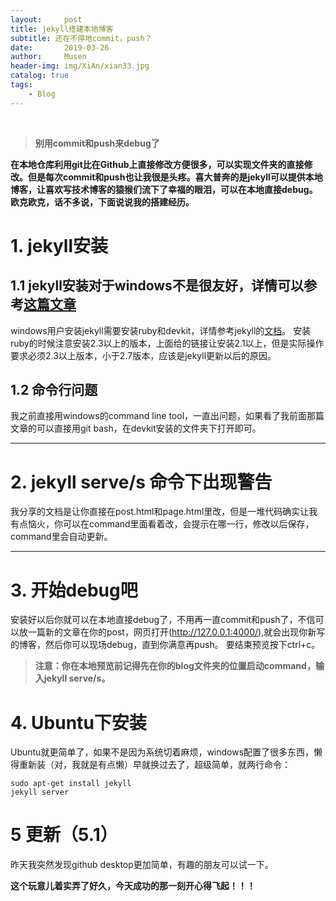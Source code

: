 ```yaml
---
layout:     post
title: jekyll搭建本地博客
subtitle: 还在不停地commit，push？
date:       2019-03-26
author:     Musen
header-img: img/XiAn/xian33.jpg
catalog: true
tags:
    - Blog
---
```

&ensp; 
&emsp; 
&nbsp;

 > **别用commit和push来debug了**
 
 **在本地仓库利用git比在Github上直接修改方便很多，可以实现文件夹的直接修改。但是每次commit和push也让我很是头疼。喜大普奔的是jekyll可以提供本地博客，让喜欢写技术博客的猿猴们流下了幸福的眼泪，可以在本地直接debug。欧克欧克，话不多说，下面说说我的搭建经历。**

# 1. jekyll安装

## 1.1 jekyll安装对于windows不是很友好，详情可以参考[这篇文章](https://www.jianshu.com/p/9535334ffd54)

windows用户安装jekyll需要安装ruby和devkit，详情参考jekyll的[文档](http://jekyll-windows.juthilo.com/)。
安装ruby的时候注意安装2.3以上的版本，上面给的链接让安装2.1以上，但是实际操作要求必须2.3以上版本，小于2.7版本，应该是jekyll更新以后的原因。

## 1.2 命令行问题

我之前直接用windows的command line tool，一直出问题，如果看了我前面那篇文章的可以直接用git bash，在devkit安装的文件夹下打开即可。
***
# 2. jekyll serve/s 命令下出现警告

我分享的文档是让你直接在post.html和page.html里改，但是一堆代码确实让我有点恼火，你可以在command里面看着改，会提示在哪一行，修改以后保存，command里会自动更新。
***
# 3. 开始debug吧

安装好以后你就可以在本地直接debug了，不用再一直commit和push了，不信可以放一篇新的文章在你的post，网页打开(http://127.0.0.1:4000/),就会出现你新写的博客，然后你可以现场debug，直到你满意再push。
要结束预览按下ctrl+c。

> **注意：你在本地预览前记得先在你的blog文件夹的位置启动command，输入jekyll serve/s。**

# 4. Ubuntu下安装

Ubuntu就更简单了，如果不是因为系统切着麻烦，windows配置了很多东西，懒得重新装（对，我就是有点懒）早就换过去了，超级简单，就两行命令：

    sudo apt-get install jekyll
    jekyll server
 # 5 更新（5.1）
 昨天我突然发现github desktop更加简单，有趣的朋友可以试一下。 

**这个玩意儿着实弄了好久，今天成功的那一刻开心得飞起！！！**


